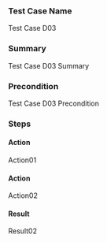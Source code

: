 ### Test Case Name
Test Case D03

### Summary
Test Case D03 Summary

### Precondition
Test Case D03 Precondition

### Steps

#### Action
Action01

#### Action
Action02

#### Result
Result02
